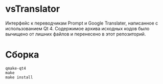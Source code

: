 # vsTranslator
Интерфейс к переводчикам Prompt и Google Translater, написанное с использованием Qt 4.
Содержимое архива исходных кодов было вычищено от лишних файлов и перенесено в этот репозиторий.
# Сборка
```
qmake-qt4
make
make install
```
